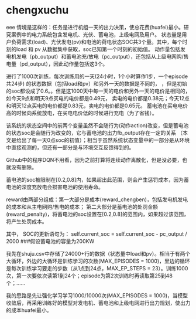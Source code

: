 # chengxuchu
eee
情境是这样的：任务是进行机组一天的出力决策，使总花费(huafei)最小。研究案例中的电力系统包含发电机、光伏、蓄电池，上级电网及用户。
状态量是用户负荷需求(load)、光伏发电(pv)和电池的荷电状态SOC共3个量。其中，每个时刻的load 和 pv 从数据集中获取，soc已知第一个时刻的初始值。
动作量包括发电机发电（pb_output）和蓄电池充/放电（pc_output），还包括从上级电网购/售电量（pd_output），因此动作量包括这3个。

进行了1000次训练，每次训练用的一天(24小时，1个小时算作1步，一个episode共24步) 的状态数据（包括load和pv）和另外一天的数据是不同的，
，但是初始的soc都设成了0.6。。但是这1000天中每一天的电价和另外一天的电价是相同的，如今天9点和明天9点买电的电价都是0.49元，
卖电的电价都是0.38元；今天12点和明天12点买电的电价都是0.83元，卖电的电价都是0.65元。
蓄电池在买电电价高的时候向系统放电，在买电电价低的时候进行充电（为了省钱）。


该系统的状态空间中的前两个变量虽然不会随行为(动作action)改变，但是蓄电池的状态soc是会随行为改变的，它与蓄电池的出力fb_output存在一定的关系
（本文是给出了每一天0点soc的初值）；相当于虽然系统状态变量中的一部分是从环境中直接观测的，但还有一部分是与环境交互反馈得到的。

Github中的程序DQN不用看，因为之前打算将连续动作离散化，但是没必要，也就没有删除。

蓄电池的soc被限制在[0.2,0.8]内，如果超出此范围，则会产生惩罚成本，因为蓄电池的深度充放电会损害电池的使用寿命。

reward由两部分组成：第一大部分是成本(reward_chengben)，包括发电机发电的成本和从主电网购/售电的成本；
第二大部分是蓄电池的处罚金额(reward_penalty)，将蓄电池的soc设置在[0.2,0.8]的范围内，如果超过该范围，将产生处罚成本。

其中， SOC的更新语句为：
self.current_soc = self.current_soc - pc_output / 2000   ###假设蓄电池的容量为200KW

我先在shuju.csv中存储了24000+行的数据（状态量中load和pv）。相当于有两个大循环，外边的大循环是训练学习的次数(MAX_EPISODES = 1000)，里边的循环是每次训练学习要走的步数（从1点到24点，MAX_EP_STEPS = 23）。训练1000次，第一次要依次读第1到24个；episode为第2次训练时再读取第25到48个；……

我的思路是先让强化学习学习1000/10000次(MAX_EPISODES = 1000)，当模型收敛后，再采用训练好的模型对发电机、蓄电池和上级电网进行出力规划，使出力的成本huafei最小。
